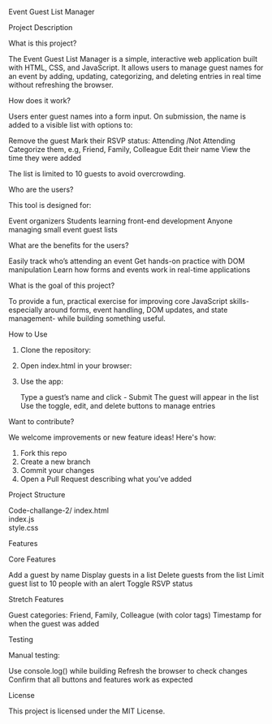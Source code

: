 
Event Guest List Manager

Project Description

What is this project?

The Event Guest List Manager is a simple, interactive web application built with HTML, CSS, and JavaScript. It allows users to manage guest names for an event by adding, updating, categorizing, and deleting entries in real time without refreshing the browser.

How does it work?

Users enter guest names into a form input. On submission, the name is added to a visible list with options to:

 Remove the guest
 Mark their RSVP status:  Attending /Not Attending
 Categorize them, e.g, Friend, Family, Colleague
 Edit their name
 View the time they were added

The list is limited to 10 guests to avoid overcrowding.

Who are the users?

This tool is designed for:

 Event organizers
 Students learning front-end development
 Anyone managing small event guest lists

What are the benefits for the users?

 Easily track who’s attending an event
 Get hands-on practice with DOM manipulation
 Learn how forms and events work in real-time applications

What is the goal of this project?

To provide a fun, practical exercise for improving core JavaScript skills- especially around forms, event handling, DOM updates, and state management- while building something useful.



How to Use

1. Clone the repository:

2. Open index.html in your browser:
  
3.  Use the app:

    Type a guest’s name and click  - Submit
    The guest will appear in the list
    Use the toggle, edit, and delete buttons to manage entries


 Want to contribute?

We welcome improvements or new feature ideas! Here's how:

1. Fork this repo
2. Create a new branch
3. Commit your changes
4. Open a Pull Request describing what you’ve added


 Project Structure
 
 Code-challange-2/
 index.html      
 index.js     
 style.css       


 Features

 Core Features

Add a guest by name
Display guests in a list
Delete guests from the list
Limit guest list to 10 people with an alert
Toggle RSVP status

Stretch Features

 Guest categories: Friend, Family, Colleague (with color tags)
 Timestamp for when the guest was added





Testing

Manual testing:

 Use  console.log()  while building
 Refresh the browser to check changes
 Confirm that all buttons and features work as expected




License

This project is licensed under the MIT License.












